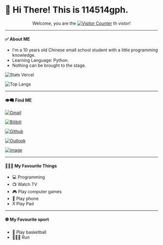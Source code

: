 # 👋 Hi There! This is 114514gph.

<p align="center">
Welcome, you are the
<a href="https://github.com/114514gph" target="_blank"><img src="https://count.getloli.com/get/@114514gph?theme=rule66" alt="Visitor Counter"></a>
th vistor!
</p>

___
#### ✅ About ME
* I'm a 10 years old Chinese small school student with a little programming knowledge.
* Learning Language: Python.
* Nothing can be brought to the stage.

![Stats Vercel](https://github-readme-stats.vercel.app/api?username=114514gph&show_icons=true&count_private=true)

![Top Langs](https://github-readme-stats.vercel.app/api/top-langs/?username=114514gph)

___
#### 👁️‍🗨️ Find ME

[![Gmail](https://img.shields.io/badge/Gmail-D14836?style=for-the-badge&logo=gmail&logoColor=white)](mailto:114514gph@gmail.com "Click to jump to my Gmail e-mail")

[![Bilibili](https://img.shields.io/badge/dynamic/json?style=for-the-badge&label=Bilibili+Fans&labelColor=FE7398&color=282c34&query=$.data.follower&url=https://api.bilibili.com/x/relation/stat?vmid=1167206962&longCache=true&logo=bilibili&logoColor=white)](https://space.bilibili.com/1167206962 "Click to jump to my Bilibili personal space")

[![Github](https://img.shields.io/badge/dynamic/json?style=for-the-badge&label=GitHub+Followers&suffix=%20&query=%24.data.totalSubs&url=https%3A%2F%2Fapi.spencerwoo.com%2Fsubstats%2F%3Fsource%3Dgithub%26queryKey%3D114514gph&labelColor=282c34&color=353940&logo=github&longCache=true)](https://github.com/114514gph)

[![Outlook](https://img.shields.io/static/v1?style=for-the-badge&label=Email&message=Outlook&color=353940&labelColor=1793D1&logo=maildotru)](mailto:BiliBili_MC_114514gph@outlook.com "Click to jump to my Outlook e-mail")

[![image](https://img.shields.io/badge/-Steam-171A21?style=for-the-badge)](https://steamcommunity.com/id/Bilibili_114514gph/ "Click to jump to my Steam profile")



___
#### 🏃🏻‍♂️ My Favourite Things
* 💻 Programming
* 📺 Watch TV
* 🎮 Play computer games
* 📱 Play phone
* X Play Pad

___
#### ⚽ My Favourite sport
* 🏀 Play basketball
* 🏃🏻‍♂️ Run



